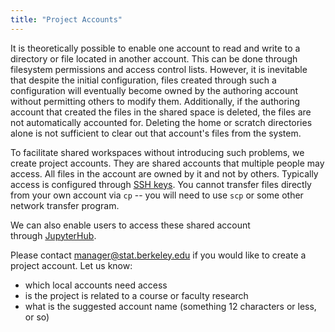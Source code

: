 ```yaml
---
title: "Project Accounts"
---
```


It is theoretically possible to enable one account to read and write to
a directory or file located in another account. This can be done through
filesystem permissions and access control lists. However, it is
inevitable that despite the initial configuration, files created through
such a configuration will eventually become owned by the authoring
account without permitting others to modify them. Additionally, if the
authoring account that created the files in the shared space is deleted,
the files are not automatically accounted for. Deleting the home or
scratch directories alone is not sufficient to clear out that account's
files from the system.

To facilitate shared workspaces without introducing such problems, we
create project accounts. They are shared accounts that multiple people
may access. All files in the account are owned by it and not by others.
Typically access is configured through [SSH keys](/faqs/ssh-keys). You
cannot transfer files directly from your own account via `cp` -- you will
need to use `scp` or some other network transfer program.

We can also enable users to access these shared account
through [JupyterHub](/software/jupyterhub). 

Please contact manager@stat.berkeley.edu if you would like to create a project account. Let us know:

- which local accounts need access
- is the project is related to a course or faculty research
- what is the suggested account name (something 12 characters or less,
  or so)
